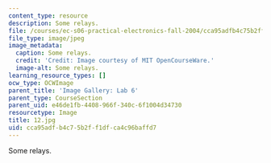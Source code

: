 ```yaml
---
content_type: resource
description: Some relays.
file: /courses/ec-s06-practical-electronics-fall-2004/cca95adfb4c75b2ff1dfca4c96baffd7_12.jpg
file_type: image/jpeg
image_metadata:
  caption: Some relays.
  credit: 'Credit: Image courtesy of MIT OpenCourseWare.'
  image-alt: Some relays.
learning_resource_types: []
ocw_type: OCWImage
parent_title: 'Image Gallery: Lab 6'
parent_type: CourseSection
parent_uid: e46de1fb-4408-966f-340c-6f1004d34730
resourcetype: Image
title: 12.jpg
uid: cca95adf-b4c7-5b2f-f1df-ca4c96baffd7
---
```

Some relays.

